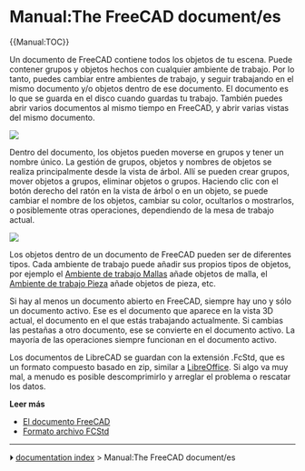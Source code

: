 # Manual:The FreeCAD document/es
{{Manual:TOC}}

Un documento de FreeCAD contiene todos los objetos de tu escena. Puede contener grupos y objetos hechos con cualquier ambiente de trabajo. Por lo tanto, puedes cambiar entre ambientes de trabajo, y seguir trabajando en el mismo documento y/o objetos dentro de ese documento. El documento es lo que se guarda en el disco cuando guardas tu trabajo. También puedes abrir varios documentos al mismo tiempo en FreeCAD, y abrir varias vistas del mismo documento.

![](images/Freecad-document-01.jpg )

Dentro del documento, los objetos pueden moverse en grupos y tener un nombre único. La gestión de grupos, objetos y nombres de objetos se realiza principalmente desde la vista de árbol. Allí se pueden crear grupos, mover objetos a grupos, eliminar objetos o grupos. Haciendo clic con el botón derecho del ratón en la vista de árbol o en un objeto, se puede cambiar el nombre de los objetos, cambiar su color, ocultarlos o mostrarlos, o posiblemente otras operaciones, dependiendo de la mesa de trabajo actual.

![](images/Freecad-document-02.jpg )

Los objetos dentro de un documento de FreeCAD pueden ser de diferentes tipos. Cada ambiente de trabajo puede añadir sus propios tipos de objetos, por ejemplo el [Ambiente de trabajo Mallas](Mesh_Workbench/es.md) añade objetos de malla, el [Ambiente de trabajo Pieza](Part_Workbench/es.md) añade objetos de pieza, etc.

Si hay al menos un documento abierto en FreeCAD, siempre hay uno y sólo un documento activo. Ese es el documento que aparece en la vista 3D actual, el documento en el que estás trabajando actualmente. Si cambias las pestañas a otro documento, ese se convierte en el documento activo. La mayoría de las operaciones siempre funcionan en el documento activo.

Los documentos de LibreCAD se guardan con la extensión .FcStd, que es un formato compuesto basado en zip, similar a [LibreOffice](https://www.libreoffice.org). Si algo va muy mal, a menudo es posible descomprimirlo y arreglar el problema o rescatar los datos.

**Leer más**

-   [El documento FreeCAD](Document_structure/es.md)
-   [Formato archivo FCStd](File_Format_FCStd/es.md)



---
⏵ [documentation index](../README.md) > Manual:The FreeCAD document/es
